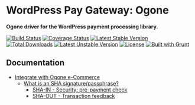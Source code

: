 # WordPress Pay Gateway: Ogone

**Ogone driver for the WordPress payment processing library.**

[![Build Status](https://travis-ci.org/wp-pay-gateways/ogone.svg?branch=develop)](https://travis-ci.org/wp-pay-gateways/ogone)
[![Coverage Status](https://coveralls.io/repos/wp-pay-gateways/ogone/badge.png?branch=develop)](https://coveralls.io/r/wp-pay-gateways/ogone?branch=develop)
[![Latest Stable Version](https://poser.pugx.org/wp-pay-gateways/ogone/v/stable.svg)](https://packagist.org/packages/wp-pay-gateways/ogone)
[![Total Downloads](https://poser.pugx.org/wp-pay-gateways/ogone/downloads.svg)](https://packagist.org/packages/wp-pay-gateways/ogone)
[![Latest Unstable Version](https://poser.pugx.org/wp-pay-gateways/ogone/v/unstable.svg)](https://packagist.org/packages/wp-pay-gateways/ogone)
[![License](https://poser.pugx.org/wp-pay-gateways/ogone/license.svg)](https://packagist.org/packages/wp-pay-gateways/ogone)
[![Built with Grunt](https://cdn.gruntjs.com/builtwith.png)](http://gruntjs.com/)

## Documentation

*	[Integrate with Ogone e-Commerce](http://payment-services.ingenico.com/en/ogone/support/guides/integration%20guides/e-commerce)
	*	[What is an SHA signature/passphrase?](http://payment-services.ingenico.com/ogone/support/guides/gebruikersgidsen/shopping-carts/what-is-an-sha-passphrase)
		*	[SHA-IN - Security: pre-payment check](http://payment-services.ingenico.com/en/ogone/support/guides/integration%20guides/e-commerce/security-pre-payment-check)
		*	[SHA-OUT - Transaction feedback](http://payment-services.ingenico.com/en/ogone/support/guides/integration%20guides/e-commerce/transaction-feedback)
